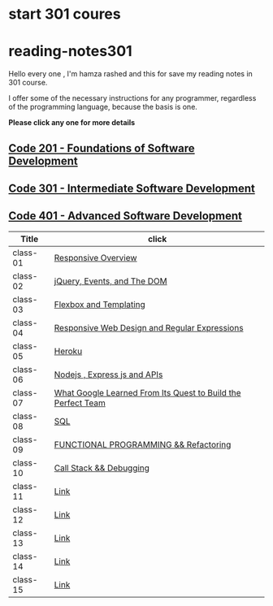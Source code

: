# start 301 coures
# reading-notes301

Hello every one , I'm hamza rashed and this for save my reading notes in 301 course.

I offer some of the necessary instructions for any programmer, regardless of the programming language, because the basis is one.

**Please click any one for more details**


## [Code 201 - Foundations of Software Development](https://hamza-rashed.github.io/reade-notes/)
## [Code 301 - Intermediate Software Development]()
## [Code 401 - Advanced Software Development]()

|**Title**|    **click**             |
|---        |---                     |
|  class-01  | [Responsive Overview   ](https://hamza-rashed.github.io/reading-notes-301/reade01)    |         
|  class-02  | [jQuery, Events, and The DOM ](https://hamza-rashed.github.io/reading-notes-301/reade02)   |  
|  class-03  |  [Flexbox and Templating](https://hamza-rashed.github.io/reading-notes-301/reade03)   |            
|  class-04  | [Responsive Web Design and Regular Expressions](https://hamza-rashed.github.io/reading-notes-301/reade04)    |            
|  class-05  |  [Heroku](https://hamza-rashed.github.io/reading-notes-301/reade05)   |            
|  class-06  | [Nodejs , Express js and APIs](https://hamza-rashed.github.io/reading-notes-301/reade06)    |            
|  class-07  |[What Google Learned From Its Quest to Build the Perfect Team](https://hamza-rashed.github.io/reading-notes-301/reade07)     |           
|  class-08  |[SQL](https://hamza-rashed.github.io/reading-notes-301/reade08)     |            
|  class-09  | [FUNCTIONAL PROGRAMMING && Refactoring](https://hamza-rashed.github.io/reading-notes-301/reade09)    |           
|  class-10  | [Call Stack && Debugging](https://hamza-rashed.github.io/reading-notes-301/reade10)    |            
|  class-11  |  [Link](/read-11.md)   |            
|  class-12  | [Link](/read-12.md)    |           
|  class-13  | [Link](/read-13.md)    |            
|  class-14  | [Link](/read-14.md)    |           
|  class-15  | [Link](/read-15.md)    |            
